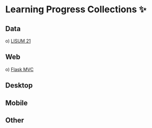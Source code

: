 # Learning Progress Collections ✨

## Data
o) [LISUM 21](https://github.com/Pra5etya/lisum_21)

## Web
o) [Flask MVC](https://github.com/Pra5etya/flask_mvc.git)

## Desktop

## Mobile

## Other
